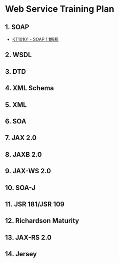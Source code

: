 # Web Service Training Plan

## 1. SOAP

* [KT10101 - SOAP 1.1解析](/training/kt101-web-service/soap/kt10101-soap-11jie-xi.md)

## 2. WSDL

## 3. DTD

## 4. XML Schema

## 5. XML

## 6. SOA

## 7. JAX 2.0

## 8. JAXB 2.0

## 9. JAX-WS 2.0

## 10. SOA-J

## 11. JSR 181/JSR 109

## 12. Richardson Maturity

## 13. JAX-RS 2.0

## 14. Jersey

## 



